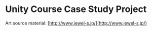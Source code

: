Unity Course Case Study Project
===
Art source material: [http://www.jewel-s.jp/](http://www.jewel-s.jp/)